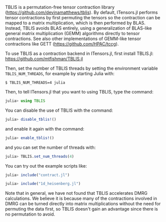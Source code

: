 TBLIS is a permutation-free tensor contraction library 
(https://github.com/devinamatthews/tblis). By default, ITensors.jl performs 
tensor contractions by first permuting the tensors 
so the contraction can be mapped to a matrix multiplication, which is then 
performed by BLAS. Instead, TBLIS avoids BLAS entirely, using a generalization of 
BLAS-like general matrix multiplication (GEMM) algorithms directly to tensor
contractions. See also other implementations of GEMM-like tensor contractions 
like GETT (https://github.com/HPAC/tccg).

To use TBLIS as a contraction backend in ITensors.jl, first install TBLIS.jl: https://github.com/mtfishman/TBLIS.jl

Then, set the number of TBLIS threads by setting the environment variable `TBLIS_NUM_THREADS`, for example by starting Julia with:
```
$ TBLIS_NUM_THREADS=4 julia 
```
Then, to tell ITensors.jl that you want to using TBLIS, type the command:
```julia
julia> using TBLIS
```
You can disable the use of TBLIS with the command:
```julia
julia> disable_tblis!()
```
and enable it again with the command:
```julia
julia> enable_tblis!()
```
and you can set the number of threads with:
```julia
julia> TBLIS.set_num_threads(4)
```

You can try out the example scripts like:
```julia
julia> include("contract.jl")

julia> include("1d_heisenberg.jl")
```

Note that in general, we have not found that TBLIS accelerates DMRG calculations.
We believe it is because many of the contractions involved in DMRG can be turned
directly into matrix multiplications without the need for permuting the data first,
so TBLIS doesn't gain an advantage since there is no permutation to avoid.

